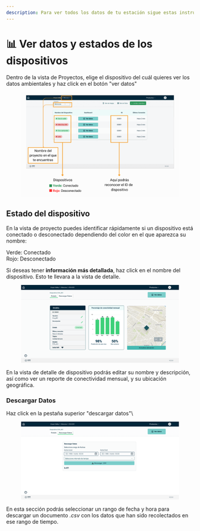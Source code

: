 ```yaml
---
description: Para ver todos los datos de tu estación sigue estas instrucciones
---
```


# 📊 Ver datos y estados de los dispositivos

Dentro de la vista de Proyectos, elige el dispositivo del cuál quieres ver los datos ambientales y haz click en el botón "ver datos"

<figure><img src="../../.gitbook/assets/Vista Proyecto (1).png" alt=""><figcaption></figcaption></figure>

## Estado del dispositivo

En la vista de proyecto puedes identificar rápidamente si un dispositivo está conectado o desconectado dependiendo del color en el que aparezca su nombre:&#x20;

Verde: Conectado\
Rojo: Desconectado

Si deseas tener **información más detallada**, haz click en el nombre del dispositivo. Esto te llevara a la vista de detalle.&#x20;

<figure><img src="../../.gitbook/assets/v2.1 Status de dispositivo.png" alt=""><figcaption></figcaption></figure>

En la vista de detalle de dispositivo podrás editar su nombre y descripción, así como  ver un reporte de conectividad mensual,  y su ubicación geográfica.

### Descargar Datos

Haz click en la pestaña superior "descargar datos"\


<figure><img src="../../.gitbook/assets/v2.1 Descargar Datos.png" alt=""><figcaption></figcaption></figure>

En esta sección podrás seleccionar un rango de fecha y hora para descargar un documento _.csv_ con los datos que han sido recolectados en ese rango de tiempo.
